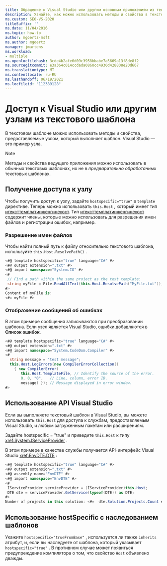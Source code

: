 ```yaml
---
title: Обращение к Visual Studio или другим основным приложениям из текстового шаблона
description: Узнайте, как можно использовать методы и свойства в текстовом шаблоне, предоставляемом узлом, который выполняет шаблон.
ms.custom: SEO-VS-2020
titleSuffix: ''
ms.date: 11/04/2016
ms.topic: how-to
author: mgoertz-msft
ms.author: mgoertz
manager: jmartens
ms.workload:
- multiple
ms.openlocfilehash: 3cde4b2afe6d09c3958bbabe7a5669a13f8de8f2
ms.sourcegitcommit: e3a364c014ccdada0860cc4930d428808e20d667
ms.translationtype: MT
ms.contentlocale: ru-RU
ms.lasthandoff: 06/19/2021
ms.locfileid: "112389128"
---
```

# <a name="access-visual-studio-or-other-hosts-from-a-text-template"></a>Доступ к Visual Studio или другим узлам из текстового шаблона

В текстовом шаблоне можно использовать методы и свойства, предоставляемые узлом, который выполняет шаблон. Visual Studio — это пример узла.

> [!NOTE]
> Методы и свойства ведущего приложения можно использовать в обычных текстовых шаблонах, но не в *предварительно обработанных* текстовых шаблонах.

## <a name="obtain-access-to-the-host"></a>Получение доступа к узлу

Чтобы получить доступ к узлу, задайте `hostspecific="true"` в `template` директиве. Теперь можно использовать `this.Host` , который имеет тип [итексттемплатинженгинехост](/previous-versions/visualstudio/visual-studio-2012/bb126505(v=vs.110)). Тип [итексттемплатинженгинехост](/previous-versions/visualstudio/visual-studio-2012/bb126505(v=vs.110)) содержит члены, которые можно использовать для разрешения имен файлов и регистрации ошибок, например.

### <a name="resolve-file-names"></a>Разрешение имен файлов

Чтобы найти полный путь к файлу относительно текстового шаблона, используйте `this.Host.ResolvePath()` .

```csharp
<#@ template hostspecific="true" language="C#" #>
<#@ output extension=".txt" #>
<#@ import namespace="System.IO" #>
<#
 // Find a path within the same project as the text template:
 string myFile = File.ReadAllText(this.Host.ResolvePath("MyFile.txt"));
#>
Content of myFile is:
<#= myFile #>
```

### <a name="display-error-messages"></a>Отображение сообщений об ошибках

В этом примере сообщения записываются при преобразовании шаблона. Если узел является Visual Studio, ошибки добавляются в **Список ошибок**.

```csharp
<#@ template hostspecific="true" language="C#" #>
<#@ output extension=".txt" #>
<#@ import namespace="System.CodeDom.Compiler" #>
<#
  string message = "test message";
  this.Host.LogErrors(new CompilerErrorCollection()
    { new CompilerError(
       this.Host.TemplateFile, // Identify the source of the error.
       0, 0, "0",   // Line, column, error ID.
       message) }); // Message displayed in error window.
#>
```

## <a name="use-the-visual-studio-api"></a>Использование API Visual Studio

Если вы выполняете текстовый шаблон в Visual Studio, вы можете использовать `this.Host` для доступа к службам, предоставляемым Visual Studio, и любым загруженным пакетам или расширениям.

Задайте hostspecific = "true" и приведите `this.Host` к типу <xref:System.IServiceProvider> .

В этом примере в качестве службы получается API-интерфейс Visual Studio <xref:EnvDTE.DTE> :

```csharp
<#@ template hostspecific="true" language="C#" #>
<#@ output extension=".txt" #>
<#@ assembly name="EnvDTE" #>
<#@ import namespace="EnvDTE" #>
<#
 IServiceProvider serviceProvider = (IServiceProvider)this.Host;
 DTE dte = serviceProvider.GetService(typeof(DTE)) as DTE;
#>
Number of projects in this solution: <#=  dte.Solution.Projects.Count #>
```

## <a name="use-hostspecific-with-template-inheritance"></a>Использование hostSpecific с наследованием шаблонов

Укажите `hostspecific="trueFromBase"` , используется ли также `inherits` атрибут, и, если вы наследуете от шаблона, который указывает `hostspecific="true"` . В противном случае может появиться предупреждение компилятора о том, что свойство `Host` объявлено дважды.
